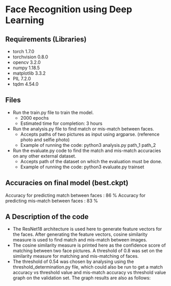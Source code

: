 # Face Recognition using Deep Learning

## Requirements (Libraries)

* torch 1.7.0 
* torchvision 0.8.0
* opencv 3.2.0
* numpy 1.18.5
* matplotlib 3.3.2
* PIL 7.2.0
* tqdm 4.54.0

## Files

* Run the train.py file to train the model.
  - 2000 epochs
  - Estimated time for completion: 3 hours
* Run the analysis.py file to find match or mis-match between faces.
  - Accepts paths of two pictures as input using argparse. (reference photo and selfie photo)
  - Example of running the code: python3 analysis.py path_1 path_2
* Run the evaluate.py code to find the match and mis-match accuracies on any other external dataset.
  - Accepts path of the dataset on which the evaluation must be done.
  - Example of running the code: python3 evaluate.py trainset
  
## Accuracies on final model (best.ckpt) 
Accuracy for predicting match between faces : 86 %
Accuracy for predicting mis-match between faces : 83 %
  
## A Description of the code

* The ResNet18 architecture is used here to generate feature vectors for the faces. After generating the feature vectors, cosine similarity measure is used to find match and mis-match between images.
* The cosine similarity measure is printed here as the confidence score of matching between two face pictures. A threshold of 0.8 was set on the similarity measure for matching and mis-matching of faces.
* The threshold of 0.54 was chosen by analysing using the threshold_determination.py file, which could also be run to get a match accuracy vs threshold value and mis-match accuracy vs threshold value graph on the validation set. The graph results are also as follows:
